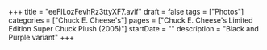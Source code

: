+++
title = "eeFlLozFevhRz3ttyXF7.avif"
draft = false
tags = ["Photos"]
categories = ["Chuck E. Cheese's"]
pages = ["Chuck E. Cheese's Limited Edition Super Chuck Plush (2005)"]
startDate = ""
description = "Black and Purple variant"
+++
